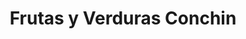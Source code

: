 ---
title: "Frutas y Verduras Conchin"
url: /torrent/frutas-y-verduras-conchin/
shop: Gemüse & Obst
---